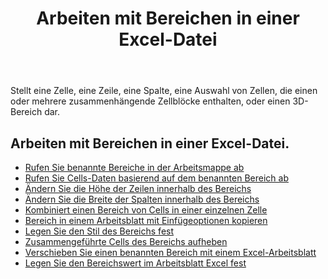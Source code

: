 ﻿---
title: Arbeiten mit Bereichen in einer Excel-Datei
second_title: Aspose.Cells Cloud Documen
linktitle: Rang
type: docs
url: /de/ranges/
aliases: [/working-with-ranges/]
keywords: Working with ranges on an Excel fil
description: So arbeiten Sie mit Bereichen in einer Excel-Datei mithilfe von Aspose.Cells Cloud REST API. Das SDK unterstützt verschiedene Entwicklungssprachen. Dazu gehören Android, C#, Go, Java, NodeJS, Perl, PHP, Python, Ruby und Swift
weight: 100
---
Stellt eine Zelle, eine Zeile, eine Spalte, eine Auswahl von Zellen, die einen oder mehrere zusammenhängende Zellblöcke enthalten, oder einen 3D-Bereich dar.

## Arbeiten mit Bereichen in einer Excel-Datei.

- [Rufen Sie benannte Bereiche in der Arbeitsmappe ab](/cells/de/get-named-ranges-inside-the-workbook/)
- [Rufen Sie Cells-Daten basierend auf dem benannten Bereich ab](/cells/de/get-cells-data-based-on-named-range/)
- [Ändern Sie die Höhe der Zeilen innerhalb des Bereichs](/cells/de/cells/change-heights-of-rows-inside-the-range/)
- [Ändern Sie die Breite der Spalten innerhalb des Bereichs](/cells/de/change-widths-of-columns-inside-the-range/)
- [Kombiniert einen Bereich von Cells in einer einzelnen Zelle](/cells/de/combines-a-range-of-cells-into-a-single-cell/)
- [Bereich in einem Arbeitsblatt mit Einfügeoptionen kopieren](/cells/de/copy-range-in-a-worksheet-with-paste-options/)
- [Legen Sie den Stil des Bereichs fest](/cells/de/set-the-style-of-the-range/)
- [Zusammengeführte Cells des Bereichs aufheben](/cells/de/unmerge-merged-cells-of-the-range/)
- [Verschieben Sie einen benannten Bereich mit einem Excel-Arbeitsblatt](/cells/de/move-a-named-ranged-with-a-excel-worksheet/)
- [Legen Sie den Bereichswert im Arbeitsblatt Excel fest](/cells/de/ranges/set-value/)
